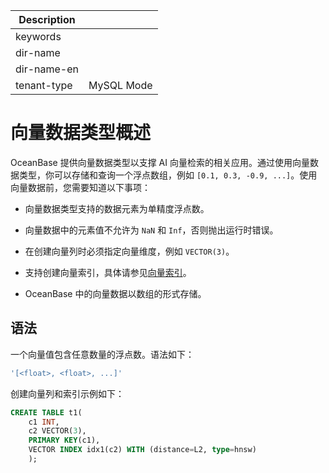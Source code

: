 | Description   |                 |
|---------------|-----------------|
| keywords      |                 |
| dir-name      |                 |
| dir-name-en   |                 |
| tenant-type   | MySQL Mode      |

# 向量数据类型概述

OceanBase 提供向量数据类型以支撑 AI 向量检索的相关应用。通过使用向量数据类型，你可以存储和查询一个浮点数组，例如 `[0.1, 0.3, -0.9, ...]`。使用向量数据前，您需要知道以下事项：

* 向量数据类型支持的数据元素为单精度浮点数。

* 向量数据中的元素值不允许为 `NaN` 和 `Inf`，否则抛出运行时错误。

* 在创建向量列时必须指定向量维度，例如 `VECTOR(3)`。

* 支持创建向量索引，具体请参见[向量索引](300.ob-vector-index.md)。

* OceanBase 中的向量数据以数组的形式存储。

## 语法

一个向量值包含任意数量的浮点数。语法如下：

```sql
'[<float>, <float>, ...]'
```

创建向量列和索引示例如下：

```sql
CREATE TABLE t1(
    c1 INT, 
    c2 VECTOR(3), 
    PRIMARY KEY(c1), 
    VECTOR INDEX idx1(c2) WITH (distance=L2, type=hnsw)
    );
```